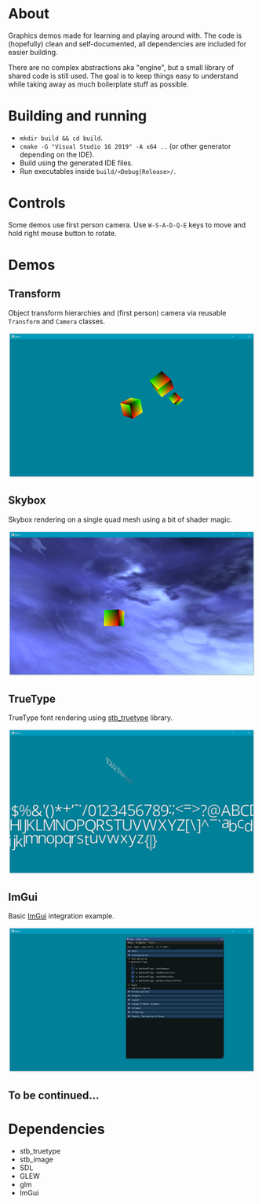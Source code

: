 # About
Graphics demos made for learning and playing around with. The code is (hopefully) clean and self-documented,
all dependencies are included for easier building.

There are no complex abstractions aka "engine", but a small library of shared code is still used.
The goal is to keep things easy to understand while taking away as much boilerplate stuff as possible.

# Building and running
* `mkdir build && cd build`.
* `cmake -G "Visual Studio 16 2019" -A x64 ..` (or other generator depending on the IDE).
* Build using the generated IDE files.
* Run executables inside `build/<Debug|Release>/`.

# Controls
Some demos use first person camera. Use `W-S-A-D-Q-E` keys to move and hold right mouse button to rotate.

# Demos
## Transform
Object transform hierarchies and (first person) camera via reusable `Transform` and `Camera` classes.

![Image](/demos/transform/screenshot.png?raw=true)

## Skybox
Skybox rendering on a single quad mesh using a bit of shader magic.

![Image](/demos/skybox/screenshot.png?raw=true)

## TrueType
TrueType font rendering using [stb_truetype](https://github.com/nothings/stb) library.

![Image](/demos/stb-truetype/screenshot.png?raw=true)

## ImGui
Basic [ImGui](https://github.com/ocornut/imgui) integration example.

![Image](/demos/imgui/screenshot.png?raw=true)

## To be continued...

# Dependencies
* stb_truetype
* stb_image
* SDL
* GLEW
* glm
* ImGui